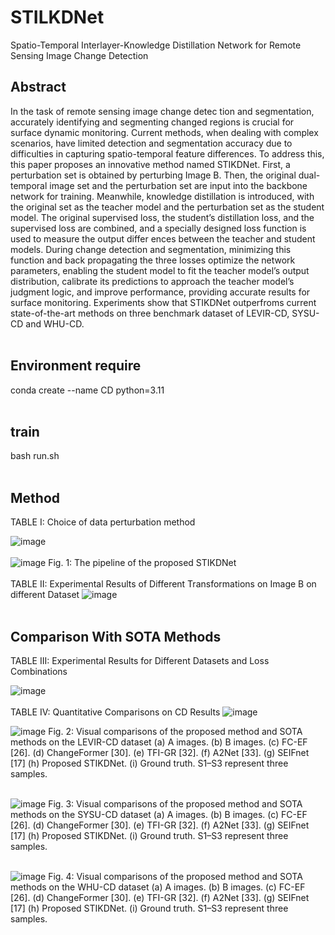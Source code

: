 # STILKDNet
Spatio-Temporal Interlayer-Knowledge  Distillation Network for Remote Sensing Image  Change Detection

## Abstract
In the task of remote sensing image change detec
tion and segmentation, accurately identifying and segmenting
 changed regions is crucial for surface dynamic monitoring.
 Current methods, when dealing with complex scenarios, have
 limited detection and segmentation accuracy due to difficulties
 in capturing spatio-temporal feature differences. To address this,
 this paper proposes an innovative method named STIKDNet.
 First, a perturbation set is obtained by perturbing Image B.
 Then, the original dual-temporal image set and the perturbation
 set are input into the backbone network for training. Meanwhile,
 knowledge distillation is introduced, with the original set as
 the teacher model and the perturbation set as the student
 model. The original supervised loss, the student’s distillation
 loss, and the supervised loss are combined, and a specially
 designed loss function is used to measure the output differ
ences between the teacher and student models. During change
 detection and segmentation, minimizing this function and back
propagating the three losses optimize the network parameters,
 enabling the student model to fit the teacher model’s output
 distribution, calibrate its predictions to approach the teacher
 model’s judgment logic, and improve performance, providing
 accurate results for surface monitoring. Experiments show that
 STIKDNet outperfroms current state-of-the-art methods on three
 benchmark dataset of LEVIR-CD, SYSU-CD and WHU-CD. 
<br><br>


## Environment require
conda create --name CD python=3.11
<br><br>
## train
bash run.sh
<br><br>
## Method
TABLE I: Choice of data perturbation method

![image](https://github.com/user-attachments/assets/0bce94b7-dcfc-4a15-bb7e-2991ef8a98da)
<br><br>
![image](https://github.com/user-attachments/assets/4d38bbee-41a0-4375-943c-8aad544fb79d)
Fig. 1: The pipeline of the proposed STIKDNet
<br><br>
TABLE II: Experimental Results of Different Transformations on Image B on different Dataset
![image](https://github.com/user-attachments/assets/1bfc1969-210f-4874-adf8-4333391ad12e)
<br><br>
## Comparison With SOTA Methods
TABLE III: Experimental Results for Different Datasets and Loss Combinations

![image](https://github.com/user-attachments/assets/cb380c1f-dc85-4f3d-9175-95557fcced67)
<br><br>
TABLE IV: Quantitative Comparisons on CD Results
![image](https://github.com/user-attachments/assets/079ea2bb-fae5-48a5-83a8-41344d8c8580)

![image](https://github.com/user-attachments/assets/3d9e338e-0228-4df7-82cc-daae3c791e85)
Fig. 2: Visual comparisons of the proposed method and SOTA methods on the LEVIR-CD dataset (a) A images. (b) B images. (c) FC-EF [26]. (d) ChangeFormer [30]. (e) TFI-GR [32]. (f) A2Net [33]. (g) SEIFnet [17] (h) Proposed STIKDNet. (i) Ground truth. S1–S3 represent three samples.
<br><br>

![image](https://github.com/user-attachments/assets/4a58a6d7-eef8-41ea-9b9a-6ec513ed87ae)
Fig. 3: Visual comparisons of the proposed method and SOTA methods on the SYSU-CD dataset (a) A images. (b) B images. (c) FC-EF [26]. (d) ChangeFormer [30]. (e) TFI-GR [32]. (f) A2Net [33]. (g) SEIFnet [17] (h) Proposed STIKDNet. (i) Ground truth. S1–S3 represent three samples.
<br><br>

![image](https://github.com/user-attachments/assets/e472fcde-a83a-451e-91c1-18f153fcacff)
Fig. 4: Visual comparisons of the proposed method and SOTA methods on the WHU-CD dataset (a) A images. (b) B images. (c) FC-EF [26]. (d) ChangeFormer [30]. (e) TFI-GR [32]. (f) A2Net [33]. (g) SEIFnet [17] (h) Proposed STIKDNet. (i) Ground truth. S1–S3 represent three samples.
<br><br>




